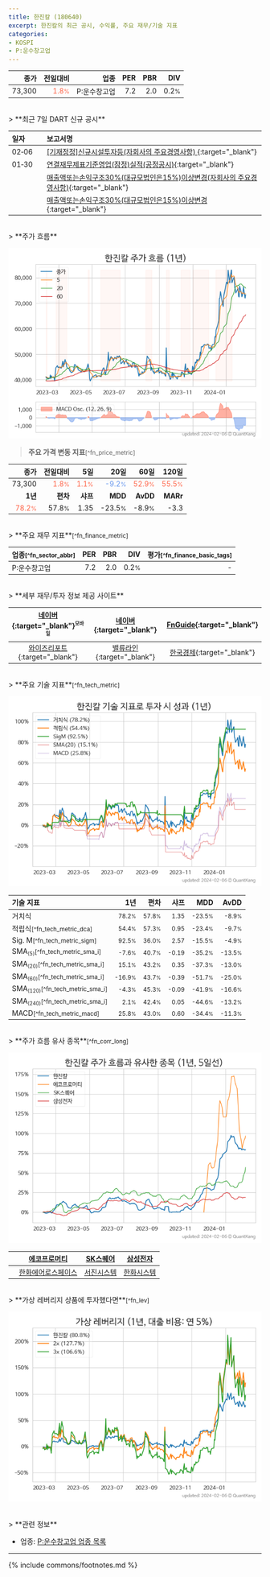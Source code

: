 ```yaml
---
title: 한진칼 (180640)
excerpt: 한진칼의 최근 공시, 수익률, 주요 재무/기술 지표
categories:
- KOSPI
- P:운수창고업
---
```


| **종가** | **전일대비** | **업종** | **PER** | **PBR** | **DIV** |
| -------: | -----------: | -------: | ------: | ------: | ------: |
| 73,300 | <span style="color: tomato">1.8<small>%</small></span> | P:운수창고업 | 7.2 | 2.0 | 0.2<small>%</small> |

<!-- more -->

<br>
> **최근 7일 DART 신규 공시**<a id="dart"></a>

| **일자** |      | **보고서명** |
| :------- | :--- | :----------- |
| 02&#x2011;06 | | [[기재정정]신규시설투자등(자회사의 주요경영사항)              ](https://dart.fss.or.kr/dsaf001/main.do?rcpNo=20240206800846){:target="_blank"} |
| 01&#x2011;30 | | [연결재무제표기준영업(잠정)실적(공정공시)](https://dart.fss.or.kr/dsaf001/main.do?rcpNo=20240130800721){:target="_blank"} |
|  | | [매출액또는손익구조30%(대규모법인은15%)이상변경(자회사의 주요경영사항)](https://dart.fss.or.kr/dsaf001/main.do?rcpNo=20240130800712){:target="_blank"} |
|  | | [매출액또는손익구조30%(대규모법인은15%)이상변경](https://dart.fss.or.kr/dsaf001/main.do?rcpNo=20240130800699){:target="_blank"} |

<br>
> **주가 흐름**<a id="price"></a>

![180640](/stock/images/180640.png)

> **주요 가격 변동 지표**<small>[^fn_price_metric]</small>

| **종가** | **전일대비** | **5일** | **20일** | **60일** | **120일** |
| -------: | -----------: | ------: | -------: | -------: | --------: |
| 73,300 | <span style="color: tomato">1.8<small>%</small></span> | <span style="color: tomato">1.1<small>%</small></span> | <span style="color: cornflowerblue">-9.2<small>%</small></span> | <span style="color: tomato">52.9<small>%</small></span> | <span style="color: tomato">55.5<small>%</small></span> |
| **1년** | **편차** | **샤프** | **MDD** | **AvDD** | **MARr** |
| <span style="color: tomato">78.2<small>%</small></span> | 57.8<small>%</small> | 1.35 | -23.5<small>%</small> | -8.9<small>%</small> | -3.3 |

<br>
> **주요 재무 지표**<small>[^fn_finance_metric]</small>

| **업종**<small>[^fn_sector_abbr]</small> | **PER** | **PBR** | **DIV** | **평가**<small>[^fn_finance_basic_tags]</small> |
| :--------------------------------------- | ------: | ------: | ------: | ----------------------------------------------: |
| P:운수창고업 | 7.2 | 2.0 | 0.2<small>%</small> | - |

<br>
> **세부 재무/투자 정보 제공 사이트**

| [네이버](https://m.stock.naver.com/domestic/stock/180640/finance/summary){:target="_blank"}<sup><small>모바일</small></sup> | [네이버](https://finance.naver.com/item/coinfo.naver?code=180640){:target="_blank"} | [FnGuide](https://comp.fnguide.com/SVO2/ASP/SVD_Invest.asp?gicode=A180640&MenuYn=Y){:target="_blank"} |
| :---: | :---: | :---: |
| [와이즈리포트](https://comp.wisereport.co.kr/company/c1040001.aspx?cmp_cd=180640){:target="_blank"} | [밸류라인](https://www.valueline.co.kr/finance/summary/180640){:target="_blank"} | [한국경제](https://markets.hankyung.com/stock/180640/financial-summary){:target="_blank"} |

<br>
> **주요 기술 지표**<small>[^fn_tech_metric]</small>


![180640](/stock/images/180640_tech.png)

| **기술 지표** | **1년** | **편차** | **샤프** | **MDD** | **AvDD** |
| :------------ | ------: | -----------: | -------: | ------: | -------: |
| 거치식 | <small>78.2<small>%</small></small> | <small>57.8<small>%</small></small> | <small>1.35</small> | <small>-23.5<small>%</small></small> | <small>-8.9<small>%</small></small> |
| 적립식<small>[^fn_tech_metric_dca]</small> | <small>54.4<small>%</small></small> | <small>57.3<small>%</small></small> | <small>0.95</small> | <small>-23.4<small>%</small></small> | <small>-9.7<small>%</small></small> |
| Sig. M<small>[^fn_tech_metric_sigm]</small> | <small>92.5<small>%</small></small> | <small>36.0<small>%</small></small> | <small>2.57</small> | <small>-15.5<small>%</small></small> | <small>-4.9<small>%</small></small> |
| SMA<small><sub>(5)</sub></small><small>[^fn_tech_metric_sma_i]</small> | <small>-7.6<small>%</small></small> | <small>40.7<small>%</small></small> | <small>-0.19</small> | <small>-35.2<small>%</small></small> | <small>-13.5<small>%</small></small> |
| SMA<small><sub>(20)</sub></small><small>[^fn_tech_metric_sma_i]</small> | <small>15.1<small>%</small></small> | <small>43.2<small>%</small></small> | <small>0.35</small> | <small>-37.3<small>%</small></small> | <small>-13.0<small>%</small></small> |
| SMA<small><sub>(60)</sub></small><small>[^fn_tech_metric_sma_i]</small> | <small>-16.9<small>%</small></small> | <small>43.7<small>%</small></small> | <small>-0.39</small> | <small>-51.7<small>%</small></small> | <small>-25.0<small>%</small></small> |
| SMA<small><sub>(120)</sub></small><small>[^fn_tech_metric_sma_i]</small> | <small>-4.3<small>%</small></small> | <small>45.3<small>%</small></small> | <small>-0.09</small> | <small>-41.9<small>%</small></small> | <small>-16.6<small>%</small></small> |
| SMA<small><sub>(240)</sub></small><small>[^fn_tech_metric_sma_i]</small> | <small>2.1<small>%</small></small> | <small>42.4<small>%</small></small> | <small>0.05</small> | <small>-44.6<small>%</small></small> | <small>-13.2<small>%</small></small> |
| MACD<small>[^fn_tech_metric_macd]</small> | <small>25.8<small>%</small></small> | <small>43.0<small>%</small></small> | <small>0.60</small> | <small>-34.4<small>%</small></small> | <small>-11.3<small>%</small></small> |

<br>
> **주가 흐름 유사 종목**<a id="corr"></a><small>[^fn_corr_long]</small>

![180640](/stock/images/180640_corr.png)

|       | [에코프로머티](/450080/) | [SK스퀘어](/402340/) | [삼성전자](/005930/) |
| :---: | :------------------------------------: | :------------------------------------: | :------------------------------------: |
|       | [한화에어로스페이스](/012450/) | [서진시스템](/178320/) | [한화시스템](/272210/) |

<br>
> **가상 레버리지 상품에 투자했다면**<a id="2x"></a><small>[^fn_lev]</small>

![180640](/stock/images/180640_2x.png)

<br>
> **관련 정보**

- 업종: [P:운수창고업 업종 목록](/stats/sector/kospi_업종_운수창고업_종목/)

---
{% include commons/footnotes.md %}